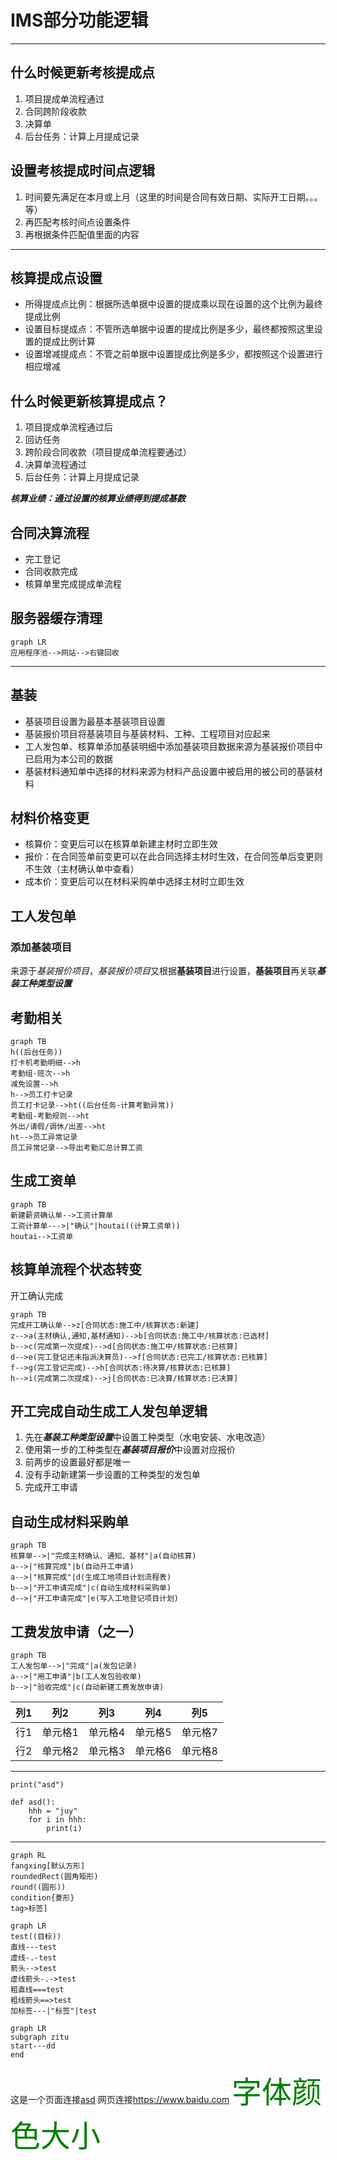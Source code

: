 # IMS部分功能逻辑
---
## 什么时候更新考核提成点
1. 项目提成单流程通过
2. 合同跨阶段收款
3. 决算单
4. 后台任务：计算上月提成记录
## 设置考核提成时间点逻辑
1. 时间要先满足在本月或上月（这里的时间是合同有效日期、实际开工日期。。。等）
2. 再匹配考核时间点设置条件
3. 再根据条件匹配值里面的内容
---
## 核算提成点设置
- 所得提成点比例：根据所选单据中设置的提成乘以现在设置的这个比例为最终提成比例
- 设置目标提成点：不管所选单据中设置的提成比例是多少，最终都按照这里设置的提成比例计算
- 设置增减提成点：不管之前单据中设置提成比例是多少，都按照这个设置进行相应增减
## 什么时候更新核算提成点？
1. 项目提成单流程通过后
2. 回访任务
3. 跨阶段合同收款（项目提成单流程要通过）
4. 决算单流程通过
5. 后台任务：计算上月提成记录

***核算业绩：通过设置的核算业绩得到提成基数***
## 合同决算流程
- 完工登记
- 合同收款完成
- 核算单里完成提成单流程
## 服务器缓存清理
```mermaid
graph LR
应用程序池-->网站-->右键回收
```
---
## 基装
- 基装项目设置为最基本基装项目设置
- 基装报价项目将基装项目与基装材料、工种、工程项目对应起来
- 工人发包单、核算单添加基装明细中添加基装项目数据来源为基装报价项目中已启用为本公司的数据
- 基装材料通知单中选择的材料来源为材料产品设置中被启用的被公司的基装材料

## 材料价格变更
- 核算价：变更后可以在核算单新建主材时立即生效
- 报价：在合同签单前变更可以在此合同选择主材时生效，在合同签单后变更则不生效（主材确认单中查看）
- 成本价：变更后可以在材料采购单中选择主材时立即生效

## 工人发包单
### 添加基装项目
来源于*基装报价项目*，*基装报价项目*又根据**基装项目**进行设置，**基装项目**再关联***基装工种类型设置***
## 考勤相关
```mermaid
graph TB
h((后台任务))
打卡机考勤明细-->h
考勤组-班次-->h
减免设置-->h
h-->员工打卡记录
员工打卡记录-->ht((后台任务-计算考勤异常))
考勤组-考勤规则-->ht
外出/请假/调休/出差-->ht
ht-->员工异常记录
员工异常记录-->导出考勤汇总计算工资

```

## 生成工资单
```mermaid
graph TB
新建薪资确认单-->工资计算单
工资计算单--->|"确认"|houtai((计算工资单))
houtai-->工资单
```

## 核算单流程个状态转变
开工确认完成
```mermaid
graph TB
完成开工确认单-->z[合同状态:施工中/核算状态:新建]
z-->a(主材确认,通知,基材通知)-->b[合同状态:施工中/核算状态:已选材]
b-->c(完成第一次提成)-->d[合同状态:施工中/核算状态:已核算]
d-->e(完工登记还未指派决算员)-->f[合同状态:已完工/核算状态:已核算]
f-->g(完工登记完成)-->h[合同状态:待决算/核算状态:已核算]
h-->i(完成第二次提成)-->j[合同状态:已决算/核算状态:已决算]
```

## 开工完成自动生成工人发包单逻辑
1. 先在***基装工种类型设置***中设置工种类型（水电安装、水电改造）
2. 使用第一步的工种类型在***基装项目报价***中设置对应报价
3. 前两步的设置最好都是唯一
4. 没有手动新建第一步设置的工种类型的发包单
5. 完成开工申请

## 自动生成材料采购单
```mermaid
graph TB
核算单-->|"完成主材确认、通知、基材"|a(自动核算)
a-->|"核算完成"|b(自动开工申请)
a-->|"核算完成"|d(生成工地项目计划流程表)
b-->|"开工申请完成"|c(自动生成材料采购单)
d-->|"开工申请完成"|e(写入工地登记项目计划)
```

## 工费发放申请（之一）
```mermaid
graph TB
工人发包单-->|"完成"|a(发包记录)
a-->|"用工申请"|b(工人发包验收单)
b-->|"验收完成"|c(自动新建工费发放申请)
```
列1|列2|列3|列4|列5
:-|-|-|-|-
行1|单元格1|单元格4|单元格5|单元格7
行2|单元格2|单元格3|单元格6|单元格8

---
`print("asd")`
```
def asd():
	hhh = "juy"
	for i in hhh:
		print(i)
```

---
```mermaid
graph RL
fangxing[默认方形]
roundedRect(圆角矩形)
round((圆形))
condition{菱形}
tag>标签]
```

```mermaid
graph LR
test((目标))
直线---test
虚线-.-test
箭头-->test
虚线箭头-.->test
粗直线===test
粗线箭头==>test
加标签---|"标签"|test
```

```mermaid
graph LR
subgraph zitu
start---dd
end
```

这是一个页面连接[asd](www.baidu.com)
网页连接<https://www.baidu.com>
<font color=green size=8 face=雅黑 >字体颜色大小</font>